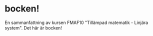 # bocken!
En sammanfattning av kursen FMAF10 "Tillämpad matematik - Linjära system". Det här är bocken!
